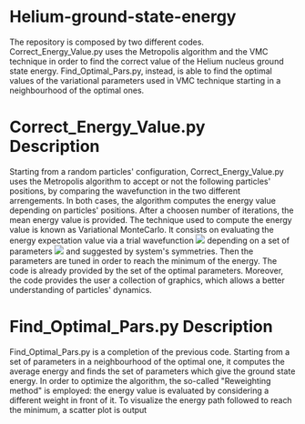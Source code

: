# Helium-ground-state-energy
The repository is composed by two different codes. Correct_Energy_Value.py uses the Metropolis algorithm and the VMC technique in order to find the correct value of the Helium nucleus ground state energy. Find_Optimal_Pars.py, instead, is able to find the optimal values of the variational parameters used in VMC technique starting in a neighbourhood of the optimal ones.
# Correct_Energy_Value.py Description
Starting from a random particles' configuration, Correct_Energy_Value.py uses the Metropolis algorithm to accept or not the following particles' positions, by comparing the wavefunction in the two different arrengements. In both cases, the algorithm computes the energy value depending on particles' positions. After a choosen number of iterations, the mean energy value is provided.
The technique used to compute the energy value is known as Variational MonteCarlo. It consists on evaluating the energy expectation value via a trial wavefunction <img src="https://render.githubusercontent.com/render/math?math=\psi(R,\alpha)"> depending on a set of parameters <img src="https://render.githubusercontent.com/render/math?math={\alpha_i}"> and suggested by system's symmetries. Then the parameters are tuned in order to reach the minimum of the energy. The code is already provided by the set of the optimal parameters.
Moreover, the code provides the user a collection of graphics, which allows a better understanding of particles' dynamics.
# Find_Optimal_Pars.py Description
Find_Optimal_Pars.py is a completion of the previous code. Starting from a set of parameters in a neighbourhood of the optimal one, it computes the average energy and finds the set of parameters which give the ground state energy. In order to optimize the algorithm, the so-called "Reweighting method" is employed: the energy value is evaluated by considering a different weight in front of it. To visualize the energy path followed to reach the minimum, a scatter plot is output
